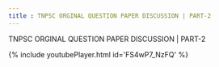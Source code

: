 ```yaml
---
title : TNPSC ORGINAL QUESTION PAPER DISCUSSION | PART-2
---
```


TNPSC ORGINAL QUESTION PAPER DISCUSSION | PART-2



{% include youtubePlayer.html id='FS4wP7_NzFQ' %}
